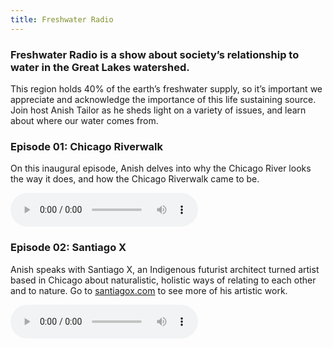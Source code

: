 ```yaml
---
title: Freshwater Radio
---
```


### Freshwater Radio is a show about society’s relationship to water in the Great Lakes watershed.

This region holds 40% of the earth’s freshwater supply, so it’s important we appreciate and acknowledge the importance of this life sustaining source. Join host Anish Tailor as he sheds light on a variety of issues, and learn about where our water comes from.

### Episode 01: Chicago Riverwalk

On this inaugural episode, Anish delves into why the Chicago River looks the way it does, and how the Chicago Riverwalk came to be.

<audio controls="" src="/audio/FWR%200101%20-%20Chicago%20Riverwalk.mp3" class="story-audio-display"></audio>

### Episode 02: Santiago X

Anish speaks with Santiago X, an Indigenous futurist architect turned artist based in Chicago about naturalistic, holistic ways of relating to each other and to nature. Go to [santiagox.com](http://santiagox.com) to see more of his artistic work.

<audio controls="" src="/audio/FWR%200102%20-%20Santiago%20X.mp3" class="story-audio-display"></audio>